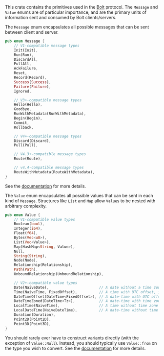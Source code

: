 This crate contains the primitives used in the [Bolt](https://7687.org/#bolt) protocol. The
`Message` and `Value` enums are of particular importance, and are the primary units of information
sent and consumed by Bolt clients/servers.

The `Message` enum encapsulates all possible messages that can be sent between client and server.
```rust
pub enum Message {
    // V1-compatible message types
    Init(Init),
    Run(Run),
    DiscardAll,
    PullAll,
    AckFailure,
    Reset,
    Record(Record),
    Success(Success),
    Failure(Failure),
    Ignored,

    // V3+-compatible message types
    Hello(Hello),
    Goodbye,
    RunWithMetadata(RunWithMetadata),
    Begin(Begin),
    Commit,
    Rollback,

    // V4+-compatible message types
    Discard(Discard),
    Pull(Pull),

    // V4.3+-compatible message types
    Route(Route),

    // v4.4-compatible message types
    RouteWithMetadata(RouteWithMetadata),
}
```
See the [documentation](https://docs.rs/bolt-proto/*/bolt_proto/message/enum.Message.html) for more
details.

The `Value` enum encapsulates all possible values that can be sent in each kind of `Message`.
Structures like `List` and `Map` allow `Value`s to be nested with arbitrary complexity.
```rust
pub enum Value {
    // V1-compatible value types
    Boolean(bool),
    Integer(i64),
    Float(f64),
    Bytes(Vec<u8>),
    List(Vec<Value>),
    Map(HashMap<String, Value>),
    Null,
    String(String),
    Node(Node),
    Relationship(Relationship),
    Path(Path),
    UnboundRelationship(UnboundRelationship),

    // V2+-compatible value types
    Date(NaiveDate),                       // A date without a time zone, i.e. LocalDate
    Time(NaiveTime, FixedOffset),          // A time with UTC offset, i.e. OffsetTime
    DateTimeOffset(DateTime<FixedOffset>), // A date-time with UTC offset, i.e. OffsetDateTime
    DateTimeZoned(DateTime<Tz>),           // A date-time with time zone ID, i.e. ZonedDateTime
    LocalTime(NaiveTime),                  // A time without time zone
    LocalDateTime(NaiveDateTime),          // A date-time without time zone
    Duration(Duration),
    Point2D(Point2D),
    Point3D(Point3D),
}
```
You should rarely ever have to construct variants directly (with the exception of `Value::Null`).
Instead, you should typically use `Value::from` on the type you wish to convert. See the
[documentation](https://docs.rs/bolt-proto/*/bolt_proto/value/enum.Value.html) for more details.
